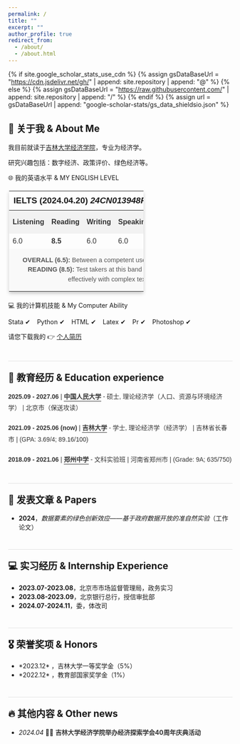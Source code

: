```yaml
---
permalink: /
title: ""
excerpt: ""
author_profile: true
redirect_from: 
  - /about/
  - /about.html
---
```


{% if site.google_scholar_stats_use_cdn %}
{% assign gsDataBaseUrl = "https://cdn.jsdelivr.net/gh/" | append: site.repository | append: "@" %}
{% else %}
{% assign gsDataBaseUrl = "https://raw.githubusercontent.com/" | append: site.repository | append: "/" %}
{% endif %}
{% assign url = gsDataBaseUrl | append: "google-scholar-stats/gs_data_shieldsio.json" %}

<span class='anchor' id='about-me'></span>

<h2>👤 关于我 & About Me</h2>
<p>我目前就读于<a href='http://jjxy.jlu.edu.cn/'>吉林大学经济学院</a>，专业为经济学。</p>
<p>研究兴趣包括：数字经济、政策评价、绿色经济等。</p>

<p>🌐 我的英语水平 & MY ENGLISH LEVEL</p>
<table style="width: 60%; margin: 20px 2; border-collapse: collapse; font-family: Arial, sans-serif; box-shadow: 0 4px 8px rgba(0, 0, 0, 0.2);">
  <tr>
    <th colspan="6" style="padding: 10px; font-size: 1.2em; text-align: left;">IELTS (2024.04.20) <i>24CN013948FUY001A</i></th>
  </tr>
  <tr style="background-color: #f2f2f2; color: #333;">
    <th style="padding: 8px; text-align: left;">Listening</th> 
    <th style="padding: 8px; text-align: left;">Reading</th> 
    <th style="padding: 8px; text-align: left;">Writing</th> 
    <th style="padding: 8px; text-align: left;">Speaking</th> 
    <th style="padding: 8px; text-align: left;">Overall</th> 
    <th style="padding: 8px; text-align: left;">CEFR Level</th>
  </tr>
  <tr style="color: #333;">
    <td style="padding: 8px;">6.0</td> 
    <td style="padding: 8px;"><b>8.5</b></td> 
    <td style="padding: 8px;">6.0</td> 
    <td style="padding: 8px;">6.0</td> 
    <td style="padding: 8px;">6.5</td> 
    <td style="padding: 8px;">B2</td>
  </tr>
  <tr>
    <td colspan="6" style="padding: 15px; background-color: #f9f9f9; font-size: 0.9em; color: #555; line-height: 1.5; text-align: center;">
      <b>OVERALL (6.5):</b> Between a competent user and a good user.<br>
      <b>READING (8.5):</b> Test takers at this band can typically deal effectively with complex texts.
    </td>
  </tr>
</table>

<p>💻 我的计算机技能 & My Computer Ability</p>
<ul style="list-style-type: none; padding: 0; display: flex; flex-wrap: wrap;">
  <li style="margin-right: 15px;">Stata &#x2714;</li>
  <li style="margin-right: 15px;">Python &#x2714;</li>
  <li style="margin-right: 15px;">HTML &#x2714;</li>
  <li style="margin-right: 15px;">Latex &#x2714;</li>
  <li style="margin-right: 15px;">Pr &#x2714;</li>
  <li style="margin-right: 15px;">Photoshop &#x2714;</li>
</ul>

<p>请您下载我的 👉 <a href="_pages/付怡鑫简历_中文_240507.pdf" download="付怡鑫简历_中文_240507.pdf">个人简历</a></p>

<h2 style="margin-top: 40px; padding-top: 20px; border-top: 1px solid #e0e0e0;">📖 教育经历 & Education experience</h2>
<ul style="list-style-type: none; padding: 0; font-family: Arial, sans-serif; line-height: 1.8; color: #333;">
  <li style="margin-bottom: 20px; display: flex; flex-direction: column;">
    <span><strong>2025.09 - 2027.06</strong> | <a href="https://www.ruc.edu.cn/" style="text-decoration: none; color: #333;"><strong style="border-bottom: 1px solid; padding-bottom: 2px;">中国人民大学</strong></a> - 硕士, 理论经济学（人口、资源与环境经济学） | 北京市（保送攻读）</span>
  </li>
  <li style="margin-bottom: 20px; display: flex; flex-direction: column;">
    <span><strong>2021.09 - 2025.06 (now)</strong> | <a href="https://www.jlu.edu.cn/" style="text-decoration: none; color: #333;"><strong style="border-bottom: 1px solid; padding-bottom: 2px;">吉林大学</strong></a> - 学士, 理论经济学（经济学） | 吉林省长春市 | (GPA: 3.69/4; 89.16/100)</span>
  </li>
  <li style="margin-bottom: 20px; display: flex; flex-direction: column;">
    <span><strong>2018.09 - 2021.06</strong> | <a href="http://www.zzms.com/" style="text-decoration: none; color: #333;"><strong style="border-bottom: 1px solid; padding-bottom: 2px;">郑州中学</strong></a> - 文科实验班 | 河南省郑州市 | (Grade: 9A; 635/750)</span>
  </li>
</ul>


<h2 style="margin-top: 40px; padding-top: 20px; border-top: 1px solid #e0e0e0;">📝 发表文章 & Papers</h2>
<ul>
  <li><strong>2024</strong>，<em>数据要素的绿色创新效应——基于政府数据开放的准自然实验</em>（工作论文）</li>
</ul>

<h2 style="margin-top: 40px; padding-top: 20px; border-top: 1px solid #e0e0e0;">💻 实习经历 & Internship Experience</h2>
<ul>
  <li><strong>2023.07-2023.08</strong>，北京市市场监督管理局，政务实习</li>
  <li><strong>2023.08-2023.09</strong>，北京银行总行，授信审批部</li>
  <li><strong>2024.07-2024.11</strong>，委，体改司</li>
</ul>

<h2 style="margin-top: 40px; padding-top: 20px; border-top: 1px solid #e0e0e0;">🎖 荣誉奖项 & Honors</h2>
<ul>
  <li>*2023.12* ，吉林大学一等奖学金（5%）</li>
  <li>*2022.12* ，教育部国家奖学金（1%）</li>
</ul>

<h2 style="margin-top: 40px; padding-top: 20px; border-top: 1px solid #e0e0e0;">🔥 其他内容 & Other news</h2>
<ul>
  <li><em>2024.04</em> 🎉🎉 <a href="http://jjxy.jlu.edu.cn/info/1058/17485.htm" style="text-decoration: none; color: #333; font-weight: bold;">吉林大学经济学院举办经济探索学会40周年庆典活动</a></li>
</ul>
